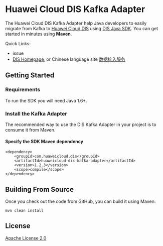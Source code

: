 # Huawei Cloud DIS Kafka Adapter

The Huawei Cloud DIS Kafka Adapter help Java developers to easily migrate from Kafka to [Huawei Cloud DIS](https://www.huaweicloud.com/en-us/product/dis.html) using [DIS Java SDK](https://github.com/huaweicloud/huaweicloud-sdk-java-dis). You can get started in minutes using **Maven**.

Quick Links:
- issue
- [DIS Homepage](https://www.huaweicloud.com/en-us/product/dis.html), or Chinese language site [数据接入服务](https://www.huaweicloud.com/product/dis.html)

## Getting Started
### Requirements
To run the SDK you will need Java 1.6+.

### Install the Kafka Adapter
The recommended way to use the DIS Kafka Adapter in your project is to consume it from Maven.

#### Specify the SDK Maven dependency
    <dependency>
        <groupId>com.huaweicloud.dis</groupId>
        <artifactId>huaweicloud-dis-kafka-adapter</artifactId>
        <version>1.2.3</version>
        <scope>compile</scope>
    </dependency>


## Building From Source
Once you check out the code from GitHub, you can build it using Maven:

    mvn clean install

## License
[Apache License 2.0](https://www.apache.org/licenses/LICENSE-2.0.html)
